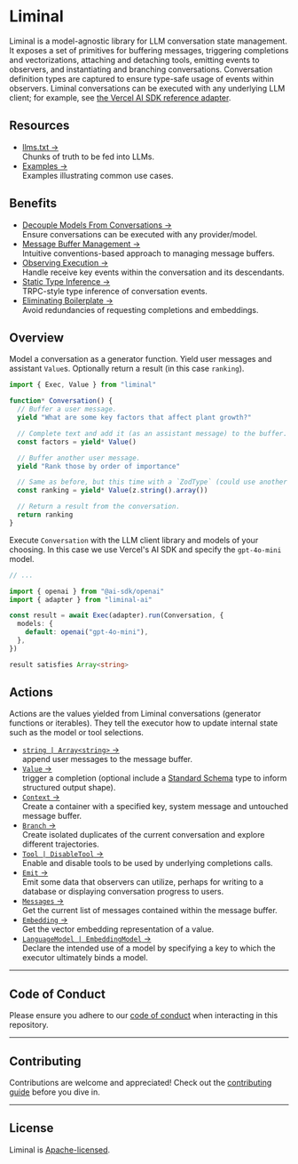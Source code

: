 # Liminal

Liminal is a model-agnostic library for LLM conversation state management. It
exposes a set of primitives for buffering messages, triggering completions and
vectorizations, attaching and detaching tools, emitting events to observers, and
instantiating and branching conversations. Conversation definition types are
captured to ensure type-safe usage of events within observers. Liminal
conversations can be executed with any underlying LLM client; for example, see
[the Vercel AI SDK reference adapter](./packages/ai/README.md).

## Resources

- [llms.txt &rarr;](./llms.txt)<br />Chunks of truth to be fed into LLMs.
- [Examples &rarr;](https://liminal.land/examples)<br />Examples illustrating
  common use cases.

## Benefits

- [Decouple Models From Conversations &rarr;](./docs/why/decoupling_models_from_conversations.md)<br />Ensure
  conversations can be executed with any provider/model.
- [Message Buffer Management &rarr;](./docs/why/message_buffer_management.md)<br />Intuitive
  conventions-based approach to managing message buffers.
- [Observing Execution &rarr;](./docs/why/observing_execution.md)<br />Handle
  receive key events within the conversation and its descendants.
- [Static Type Inference &rarr;](./docs/why/static_type_inference.md)<br />TRPC-style
  type inference of conversation events.
- [Eliminating Boilerplate &rarr;](./docs/why/eliminating_boilerplate.md)<br />Avoid
  redundancies of requesting completions and embeddings.

## Overview

Model a conversation as a generator function. Yield user messages and assistant
`Value`s. Optionally return a result (in this case `ranking`).

```ts
import { Exec, Value } from "liminal"

function* Conversation() {
  // Buffer a user message.
  yield "What are some key factors that affect plant growth?"

  // Complete text and add it (as an assistant message) to the buffer.
  const factors = yield* Value()

  // Buffer another user message.
  yield "Rank those by order of importance"

  // Same as before, but this time with a `ZodType` (could use another Standard Schema type).
  const ranking = yield* Value(z.string().array())

  // Return a result from the conversation.
  return ranking
}
```

Execute `Conversation` with the LLM client library and models of your choosing.
In this case we use Vercel's AI SDK and specify the `gpt-4o-mini` model.

```ts
// ...

import { openai } from "@ai-sdk/openai"
import { adapter } from "liminal-ai"

const result = await Exec(adapter).run(Conversation, {
  models: {
    default: openai("gpt-4o-mini"),
  },
})

result satisfies Array<string>
```

## Actions

Actions are the values yielded from Liminal conversations (generator functions
or iterables). They tell the executor how to update internal state such as the
model or tool selections.

- [`string | Array<string>` &rarr;](./docs/actions/TODO.md)<br />append user
  messages to the message buffer.
- [`Value` &rarr;](./docs/actions/TODO.md)<br />trigger a completion (optional
  include a [Standard Schema](https://standardschema.dev/) type to inform
  structured output shape).
- [`Context` &rarr;](./docs/actions/TODO.md)<br />Create a container with a
  specified key, system message and untouched message buffer.
- [`Branch` &rarr;](./docs/actions/TODO.md)<br />Create isolated duplicates of
  the current conversation and explore different trajectories.
- [`Tool | DisableTool` &rarr;](./docs/actions/TODO.md)<br />Enable and disable
  tools to be used by underlying completions calls.
- [`Emit` &rarr;](./docs/actions/TODO.md)<br />Emit some data that observers can
  utilize, perhaps for writing to a database or displaying conversation progress
  to users.
- [`Messages` &rarr;](./docs/actions/TODO.md)<br />Get the current list of
  messages contained within the message buffer.
- [`Embedding` &rarr;](./docs/actions/TODO.md)<br />Get the vector embedding
  representation of a value.
- [`LanguageModel | EmbeddingModel` &rarr;](./docs/actions/TODO.md)<br />Declare
  the intended use of a model by specifying a key to which the executor
  ultimately binds a model.

---

## **Code of Conduct**

Please ensure you adhere to our [code of conduct](CODE_OF_CONDUCT.md) when
interacting in this repository.

---

## **Contributing**

Contributions are welcome and appreciated! Check out the
[contributing guide](CONTRIBUTING.md) before you dive in.

---

## **License**

Liminal is [Apache-licensed](LICENSE).
